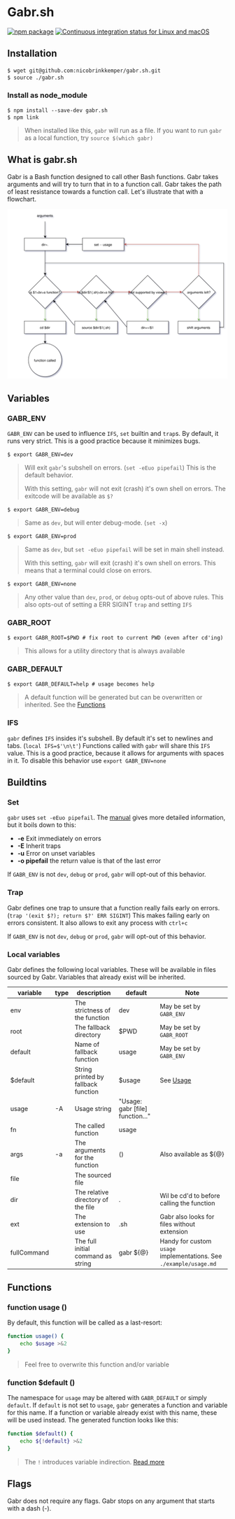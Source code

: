 # Gabr.sh
[![npm package](https://img.shields.io/npm/v/gabr.sh.svg)](https://www.npmjs.com/package/gabr.sh)
[![Continuous integration status for Linux and macOS](https://travis-ci.org/nicobrinkkemper/gabr.sh.svg?branch=master&label=travis%20build)](https://travis-ci.org/bats-core/bats-core)
## Installation
```shell
$ wget git@github.com:nicobrinkkemper/gabr.sh.git
$ source ./gabr.sh
```
> 

### Install as node_module
```shell
$ npm install --save-dev gabr.sh
$ npm link
```
> When installed like this, `gabr` will run as a file.
> If you want to run `gabr` as a local function, try `source $(which gabr)`

## What is gabr.sh
Gabr is a Bash function designed to call other Bash functions.
Gabr takes arguments and will try to turn that in to a function call.
Gabr takes the path of least resistance towards a function call.
Let's illustrate that with a flowchart.

![Alt text](./Gabr.sh.svg)


## Variables

### GABR_ENV
`GABR_ENV` can be used to influence `IFS`, `set` builtin and `trap`s.
By default, it runs very strict. This is a good practice because it minimizes bugs.

```shell
$ export GABR_ENV=dev
```
> Will exit `gabr`'s subshell on errors. (`set -eEuo pipefail`) This is the default behavior.
>
> With this setting, `gabr` will not exit (crash) it's own shell on errors. The exitcode
> will be available as `$?`

```shell
$ export GABR_ENV=debug
```
> Same as `dev`, but will enter debug-mode. (`set -x`)

```shell
$ export GABR_ENV=prod
```
> Same as `dev`, but `set -eEuo pipefail` will be set in main shell instead.
>
> With this setting, `gabr` will exit (crash) it's own shell on errors. This means that
a terminal could close on errors.

```shell
$ export GABR_ENV=none
```
> Any other value than `dev`, `prod`, or `debug` opts-out of above rules.
> This also opts-out of setting a ERR SIGINT `trap` and setting `IFS`

### GABR_ROOT
```shell
$ export GABR_ROOT=$PWD # fix root to current PWD (even after cd'ing)
```
> This allows for a utility directory that is always available

### GABR_DEFAULT
```shell
$ export GABR_DEFAULT=help # usage becomes help
```
> A default function will be generated but can be overwritten or inherited.
> See the [Functions](#Functions)

### IFS
`gabr` defines `IFS` insides it's subshell.
By default it's set to newlines and tabs. (`local IFS=$'\n\t'`)
Functions called with `gabr` will share this `IFS` value.
This is a good practice, because it allows for arguments with spaces in it.
To disable this behavior use `export GABR_ENV=none`

## Buildtins
### Set 
`gabr` uses `set -eEuo pipefail`. The [manual](https://www.gnu.org/software/bash/manual/html_node/The-Set-Builtin.html) gives more detailed information,
but it boils down to this:
 - **-e** Exit immediately on errors
 - **-E** Inherit traps
 - **-u** Error on unset variables
 - **-o pipefail** the return value is that of the last error

If `GABR_ENV` is not `dev`, `debug` or `prod`, `gabr` will opt-out of this behavior.

### Trap 
Gabr defines one trap to unsure that a function really fails early on errors. (`trap '(exit $?); return $?' ERR SIGINT`) This makes failing early on errors consistent. It also allows to exit any process with `ctrl+c`

If `GABR_ENV` is not `dev`, `debug` or `prod`, `gabr` will opt-out of this behavior.

### Local variables
Gabr defines the following local variables. These will be available in files sourced by Gabr. Variables that already exist will be inherited.

| variable     	| type  	| description                              	| default                                	| Note                                    	|
|--------------	|-------	|------------------------------------------	|----------------------------------------	|-----------------------------------------	|
| env          	|       	| The strictness of the function           	| dev                                    	| May be set by `GABR_ENV`     	            |
| root         	|       	| The fallback directory                   	| $PWD                                   	| May be set by `GABR_ROOT`    	            |
| default      	|       	| Name of fallback function                	| usage                                  	| May be set by `GABR_ENV`              	|
| $default     	|       	| String printed by fallback function      	| $usage                                   	| See [Usage](#Usage)                     	|
| usage        	| -A    	| Usage string                            	| "Usage: gabr [file] function..."         	|                                          	|
| fn           	|       	| The called function                      	| usage                                  	|                                         	|
| args         	| -a    	| The arguments for the function           	| ()                                     	| Also available as ${@}                    |
| file        	|       	| The sourced file                       	|                                         	|                                         	|
| dir          	|       	| The relative directory of the file     	| .                                      	| Wil be cd'd to before calling the function|
| ext          	|       	| The extension to use       	            | .sh                                      	| Gabr also looks for files without extension|
| fullCommand  	|       	| The full initial command as string        | gabr ${@}                               	| Handy for custom `usage` implementations. See `./example/usage.md` |

## Functions

### function usage ()
By default, this function will be called as a last-resort:
```bash
function usage() {
    echo $usage >&2
}
```
> Feel free to overwrite this function and/or variable

### function $default ()

The namespace for `usage` may be altered with `GABR_DEFAULT` or simply `default`. If `default` is not set to `usage`, `gabr` generates a function and variable for this name. If a function or variable already exist with this name, these will be used instead. The generated function looks like this:

```bash
function $default() {
    echo ${!default} >&2
}
```
> The `!` introduces variable indirection. [Read more](https://www.gnu.org/software/bash/manual/html_node/Shell-Parameter-Expansion.html)

## Flags

Gabr does not require any flags. Gabr stops on any argument that starts with a dash (-).